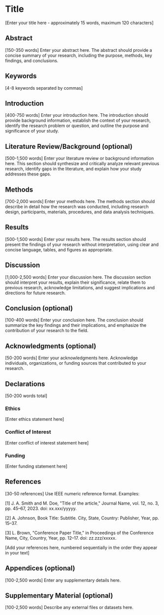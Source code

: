 # Title
[Enter your title here - approximately 15 words, maximum 120 characters]

## Abstract
[150-350 words]
Enter your abstract here. The abstract should provide a concise summary of your research, including the purpose, methods, key findings, and conclusions.

## Keywords
[4-8 keywords separated by commas]

## Introduction
[400-750 words]
Enter your introduction here. The introduction should provide background information, establish the context of your research, identify the research problem or question, and outline the purpose and significance of your study.

## Literature Review/Background (optional)
[500-1,500 words]
Enter your literature review or background information here. This section should synthesize and critically analyze relevant previous research, identify gaps in the literature, and explain how your study addresses these gaps.

## Methods
[700-2,000 words]
Enter your methods here. The methods section should describe in detail how the research was conducted, including research design, participants, materials, procedures, and data analysis techniques.

## Results
[500-1,500 words]
Enter your results here. The results section should present the findings of your research without interpretation, using clear and concise language, tables, and figures as appropriate.

## Discussion
[1,000-2,500 words]
Enter your discussion here. The discussion section should interpret your results, explain their significance, relate them to previous research, acknowledge limitations, and suggest implications and directions for future research.

## Conclusion (optional)
[100-400 words]
Enter your conclusion here. The conclusion should summarize the key findings and their implications, and emphasize the contribution of your research to the field.

## Acknowledgments (optional)
[50-200 words]
Enter your acknowledgments here. Acknowledge individuals, organizations, or funding sources that contributed to your research.

## Declarations
[50-200 words total]

### Ethics
[Enter ethics statement here]

### Conflict of Interest
[Enter conflict of interest statement here]

### Funding
[Enter funding statement here]

## References
[30-50 references]
Use IEEE numeric reference format. Examples:

[1] J. A. Smith and M. Doe, "Title of the article," Journal Name, vol. 12, no. 3, pp. 45–67, 2023. doi: xx.xxx/yyyyy.

[2] A. Johnson, Book Title: Subtitle. City, State, Country: Publisher, Year, pp. 15–37.

[3] L. Brown, "Conference Paper Title," in Proceedings of the Conference Name, City, Country, Year, pp. 12–17. doi: zz.zzz/xxxxx.

[Add your references here, numbered sequentially in the order they appear in your text]

## Appendices (optional)
[100-2,500 words]
Enter any supplementary details here.

## Supplementary Material (optional)
[100-2,500 words]
Describe any external files or datasets here.
